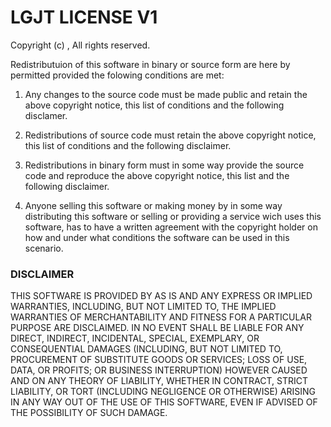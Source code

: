 # LGJT LICENSE V1

Copyright (c) <year>, <COPYRIGHT HOLDER> All rights reserved.

Redistributuion of this software in binary or source form are here by permitted provided the folowing conditions are met:

1. Any changes to the source code must be made public and retain the above copyright notice, this list of conditions and the following disclamer.
   
2. Redistributions of source code must retain the above copyright notice, this list of conditions and the following disclaimer.
   
3. Redistributions in binary form must in some way provide the source code and reproduce the above copyright notice, this list and the following disclaimer.
   
4. Anyone selling this software or making money by in some way distributing this software or selling or providing a service wich uses this software, has to have a written agreement with the copyright holder on how and under what conditions the software can be used in this scenario.

### DISCLAIMER
THIS SOFTWARE IS PROVIDED BY <COPYRIGHT HOLDER> AS IS AND ANY EXPRESS OR IMPLIED WARRANTIES, INCLUDING, BUT NOT LIMITED TO, THE IMPLIED WARRANTIES OF MERCHANTABILITY AND FITNESS FOR A PARTICULAR PURPOSE ARE DISCLAIMED. IN NO EVENT SHALL <COPYRIGHT HOLDER> BE LIABLE FOR ANY DIRECT, INDIRECT, INCIDENTAL, SPECIAL, EXEMPLARY, OR CONSEQUENTIAL DAMAGES (INCLUDING, BUT NOT LIMITED TO, PROCUREMENT OF SUBSTITUTE GOODS OR SERVICES; LOSS OF USE, DATA, OR PROFITS; OR BUSINESS INTERRUPTION) HOWEVER CAUSED AND ON ANY THEORY OF LIABILITY, WHETHER IN CONTRACT, STRICT LIABILITY, OR TORT (INCLUDING NEGLIGENCE OR OTHERWISE) ARISING IN ANY WAY OUT OF THE USE OF THIS SOFTWARE, EVEN IF ADVISED OF THE POSSIBILITY OF SUCH DAMAGE.